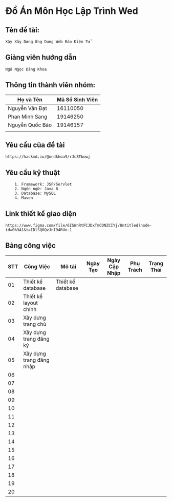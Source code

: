 # Đồ Án Môn Học Lập Trình Wed
## Tên đề tài:
```
Xậy Xây Dựng Ứng Dụng Web Báo Điện Tử
```

## Giảng viên hướng dẫn
```
Ngô Ngọc Đăng Khoa
```
## Thông tin thành viên nhóm:
| Họ và Tên   | Mã Số Sinh Viên |
|-------------|-----------------|
| Nguyễn Văn Đạt | 16110050        |
| Phan Minh Sang | 19146250       |
|Nguyễn Quốc Bảo | 19146157     |
|             |                 |

## Yêu cầu của đề tài
``` 
https://hackmd.io/@nndkhoa9/rJc8Tbowj
```

## Yêu cầu kỹ thuật
``` 
    1. Framework: JSP/Servlet
    2. Ngôn ngữ: Java 8
    3. Database: MySQL
    4. Maven
```

## Link thiết kế giao diện
```
https://www.figma.com/file/6ISWnRtFCJDxTmCDNZCIYj/Untitled?node-id=0%3A1&t=IDlSQ0QvJnI94RUo-1
```
## Bảng công việc
| STT | Công Việc               | Mô tải            | Ngày Tạo | Ngày Cập Nhập | Phụ Trách | Trạng Thái |
|-----|-------------------------|-------------------|----------|---------------|-----------|------------|
| 01  | Thiết kế database       | Thiết kế database |          |               |           |            |
| 02  | Thiết kế layout chính   |                   |          |               |           |            |
| 03  | Xây dưng trang chủ      |                   |          |               |           |            |
| 04  | Xây dựng trang đăng ký  |                   |          |               |           |            |
| 05  | Xây dựng trang đăng nhập |                   |          |               |           |            |
| 06  |                         |                   |          |               |           |            |
| 07  |                         |                   |          |               |           |            |
| 08  |                         |                   |          |               |           |            |
| 09  |                         |                   |          |               |           |            |
| 10  |                         |                   |          |               |           |            |
| 11  |                         |                   |          |               |           |            |
| 12  |                         |                   |          |               |           |            |
| 13  |                         |                   |          |               |           |            |
| 14  |                         |                   |          |               |           |            |
| 15  |                         |                   |          |               |           |            |
| 16  |                         |                   |          |               |           |            |
| 17  |                         |                   |          |               |           |            |
| 18  |                         |                   |          |               |           |            |
| 19  |                         |                   |          |               |           |            |
| 20  |                         |                   |          |               |           |            |
